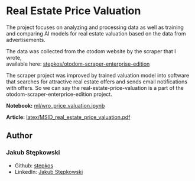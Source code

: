 # Real Estate Price Valuation

The project focuses on analyzing and processing data as well as training and comparing AI models for real estate valuation based on the data from advertisements.

The data was collected from the otodom website by the scraper that I wrote, <br/> available here: [stepkos/otodom-scraper-enterprise-edition](https://github.com/stepkos/otodom-scraper-enterprise-edition)

The scraper project was improved by trained valuation model into software that searches for attractive real estate offers and sends email notifications with offers. So we can say the real-estate-price-valuation is a part of the otodom-scraper-enterprice-edition project.

**Notebook:**
[ml/wro_price_valuation.ipynb](https://github.com/stepkos/real-estate-price-valuation/blob/main/ml/wro_price_valuation.ipynb)

**Article:**
[latex/MSID_real_estate_price_valuation.pdf](https://github.com/stepkos/real-estate-price-valuation/blob/main/latex/MSID_real_estate_price_valuation.pdf)

## Author
### Jakub Stępkowski 
- Github: [stepkos](https://github.com/stepkos/)
- LinkedIn: [Jakub Stępkowski](https://www.linkedin.com/in/jakub-stepkowski/)
